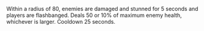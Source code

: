 Within a radius of 80, enemies are damaged and stunned for 5 seconds and players are flashbanged.
Deals 50 or 10% of maximum enemy health, whichever is larger.
Cooldown 25 seconds.